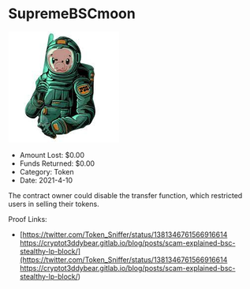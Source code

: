 # SupremeBSCmoon
![SupremeBSCmoon](/rektimages/SupremeBSCmoon.png)
- Amount Lost: $0.00
- Funds Returned: $0.00
- Category: Token
- Date: 2021-4-10

The contract owner could disable the transfer function, which restricted users in selling their tokens.


Proof Links:
- [https://twitter.com/Token_Sniffer/status/1381346761566916614 https://cryptot3ddybear.gitlab.io/blog/posts/scam-explained-bsc-stealthy-lp-block/](https://twitter.com/Token_Sniffer/status/1381346761566916614 https://cryptot3ddybear.gitlab.io/blog/posts/scam-explained-bsc-stealthy-lp-block/)


